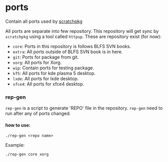 # ports
Contain all ports used by [scratchpkg](https://github.com/emmett1/scratchpkg)

All ports are separate into few repository. This repository will get sync by `scratchpkg` using a tool called `httpup`.
These are repository exist (for now):

* `core`:  Ports in this repository is follows BLFS SVN books.
* `extra`:  All ports outside of BLFS SVN book is in here.
* `git`:  Ports for package from git.
* `xorg`:  All ports for Xorg.
* `wip`:  Contain ports for testing package.
* `kf5`:  All ports for kde plasma 5 desktop.
* `lxde`:  All ports for lxde desktop.
* `xfce4`:  All ports for xfce4 desktop.

### rep-gen

`rep-gen` is a script to generate 'REPO' file in the repository. `rep-gen` need to run after any of ports changed.

#### how to use:

    ./rep-gen <repo name>
    
Example:

    ./rep-gen core xorg
